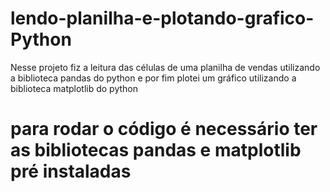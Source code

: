 # lendo-planilha-e-plotando-grafico-Python
Nesse projeto fiz a leitura das células de uma planilha  de vendas utilizando a biblioteca pandas do python e por fim plotei um gráfico utilizando a biblioteca matplotlib do python

# para rodar o código é necessário ter as bibliotecas pandas e matplotlib pré instaladas

